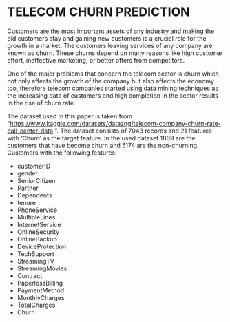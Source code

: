 # TELECOM CHURN PREDICTION

Customers are the most important assets of any industry and making the old customers stay and gaining new customers is a crucial role for the growth in a market. The customers leaving services of any company are known as churn. These churns depend on many reasons like high customer effort, ineffective marketing, or better offers from competitors.

One of the major problems that concern the telecom sector is churn which not only affects the growth of the company but also affects the economy too, therefore telecom companies started using data mining techniques as the increasing data of customers and high completion in the sector results in the rise of churn rate.

The dataset used in this paper is taken from “https://www.kaggle.com/datasets/datazng/telecom-company-churn-rate-call-center-data ”. The dataset consists of 7043 records and 21 features with ‘Churn’ as the target feature. In the used dataset 1869 are the customers that have become churn and 5174 are the non-churning Customers with the following features:
- customerID
- gender
- SeniorCitizen
- Partner
- Dependents
- tenure
- PhoneService
- MultipleLines
- InternetService
- OnlineSecurity
- OnlineBackup
- DeviceProtection
- TechSupport
- StreamingTV
- StreamingMovies
- Contract
- PaperlessBilling
- PaymentMethod
- MonthlyCharges
- TotalCharges
- Churn
